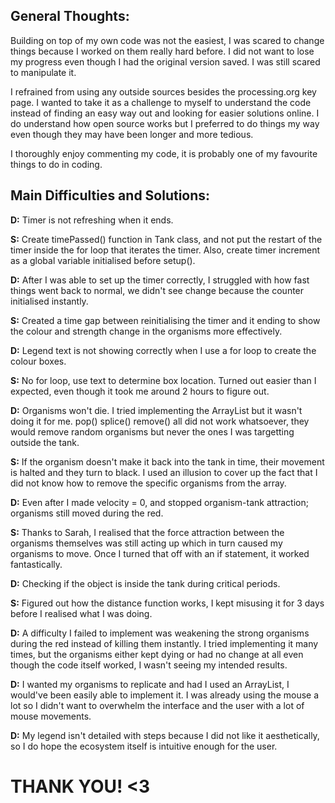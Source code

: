 ## General Thoughts:

Building on top of my own code was not the easiest, I was scared to change things because I worked on them really hard before. I did not want to lose my progress even though I had the original version saved. I was still scared to manipulate it. 

I refrained from using any outside sources besides the processing.org key page. I wanted to take it as a challenge to myself to understand the code instead of finding an easy way out and looking for easier solutions online. I do understand how open source works but I preferred to do things my way even though they may have been longer and more tedious. 

I thoroughly enjoy commenting my code, it is probably one of my favourite things to do in coding. 

## Main Difficulties and Solutions:

**D:** Timer is not refreshing when it ends. 

**S:** Create timePassed() function in Tank class, and not put the restart of the timer inside the for loop that iterates the timer. Also, create timer increment as a global variable initialised before setup().


**D:** After I was able to set up the timer correctly, I struggled with how fast things went back to normal, we didn't see change because the counter initialised instantly.

**S:** Created a time gap between reinitialising the timer and it ending to show the colour and strength change in the organisms more effectively. 


**D:** Legend text is not showing correctly when I use a for loop to create the colour boxes. 

**S:** No for loop, use text to determine box location. Turned out easier than I expected, even though it took me around 2 hours to figure out. 


**D:** Organisms won't die. I tried implementing the ArrayList but it wasn't doing it for me. pop() splice() remove() all did not work whatsoever, they would remove random organisms but never the ones I was targetting outside the tank.  

**S:** If the organism doesn't make it back into the tank in time, their movement is halted and they turn to black. I used an illusion to cover up the fact that I did not know how to remove the specific organisms from the array. 


**D:** Even after I made velocity = 0, and stopped organism-tank attraction; organisms still moved during the red.

**S:** Thanks to Sarah, I realised that the force attraction between the organisms themselves was still acting up which in turn caused my organisms to move. Once I turned that off with an if statement, it worked fantastically. 


**D:** Checking if the object is inside the tank during critical periods.

**S:** Figured out how the distance function works, I kept misusing it for 3 days before I realised what I was doing. 


**D:** A difficulty I failed to implement was weakening the strong organisms during the red instead of killing them instantly. I tried implementing it many times, but the organisms either kept dying or had no change at all even though the code itself worked, I wasn't seeing my intended results. 


**D:** I wanted my organisms to replicate and had I used an ArrayList, I would've been easily able to implement it. I was already using the mouse a lot so I didn't want to overwhelm the interface and the user with a lot of mouse movements. 


**D:** My legend isn't detailed with steps because I did not like it aesthetically, so I do hope the ecosystem itself is intuitive enough for the user. 


# THANK YOU! <3
